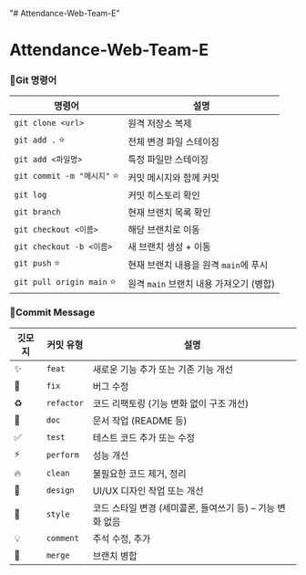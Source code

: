 "# Attendance-Web-Team-E" 
# Attendance-Web-Team-E

### 🔹Git 명령어
| 명령어                     | 설명                        |
|---------------------------|-----------------------------|
| `git clone <url>`         | 원격 저장소 복제              |
| `git add .` ⭐            | 전체 변경 파일 스테이징       |
| `git add <파일명>`         | 특정 파일만 스테이징           |
| `git commit -m "메시지"` ⭐| 커밋 메시지와 함께 커밋         |
| `git log`                 | 커밋 히스토리 확인              |
| `git branch`              | 현재 브랜치 목록 확인            |
| `git checkout <이름>`      | 해당 브랜치로 이동               |
| `git checkout -b <이름>`   | 새 브랜치 생성 + 이동             |
| `git push` ⭐             | 현재 브랜치 내용을 원격 `main`에 푸시     |
| `git pull origin main` ⭐ | 원격 `main` 브랜치 내용 가져오기 (병합)   |


### 🔹Commit Message
| 깃모지 | 커밋 유형 | 설명 |
|-------|-----------|------|
|✨| `feat` | 새로운 기능 추가 또는 기존 기능 개선 |
|🐛| `fix` | 버그 수정 |
|♻️| `refactor` | 코드 리팩토링 (기능 변화 없이 구조 개선) |
|📝| `doc` | 문서 작업 (README 등) |
|✅| `test` | 테스트 코드 추가 또는 수정 |
|⚡️| `perform` | 성능 개선 |
|🔥| `clean` | 불필요한 코드 제거, 정리 |
|💄| `design` | UI/UX 디자인 작업 또는 개선 |
|🎨| `style` | 코드 스타일 변경 (세미콜론, 들여쓰기 등) – 기능 변화 없음 |
|💡| `comment` | 주석 수정, 추가 |
|🔀| `merge` | 브랜치 병합
